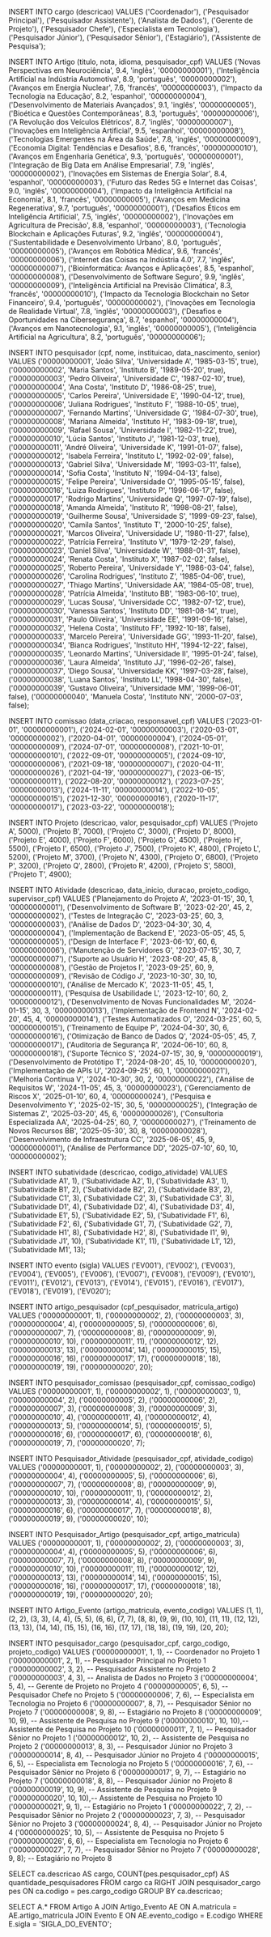 INSERT INTO cargo (descricao)
VALUES
    ('Coordenador'),
    ('Pesquisador Principal'),
    ('Pesquisador Assistente'),
    ('Analista de Dados'),
    ('Gerente de Projeto'),
    ('Pesquisador Chefe'),
    ('Especialista em Tecnologia'),
    ('Pesquisador Júnior'),
    ('Pesquisador Sênior'),
    ('Estagiário'),
    ('Assistente de Pesquisa');
    
INSERT INTO Artigo (titulo, nota, idioma, pesquisador_cpf)
VALUES
    ('Novas Perspectivas em Neurociência', 9.4, 'inglês', '00000000001'),
    ('Inteligência Artificial na Indústria Automotiva', 8.9, 'português', '00000000002'),
    ('Avanços em Energia Nuclear', 7.6, 'francês', '00000000003'),
    ('Impacto da Tecnologia na Educação', 8.2, 'espanhol', '00000000004'),
    ('Desenvolvimento de Materiais Avançados', 9.1, 'inglês', '00000000005'),
    ('Bioética e Questões Contemporâneas', 8.3, 'português', '00000000006'),
    ('A Revolução dos Veículos Elétricos', 8.7, 'inglês', '00000000007'),
    ('Inovações em Inteligência Artificial', 9.5, 'espanhol', '00000000008'),
    ('Tecnologias Emergentes na Área da Saúde', 7.8, 'inglês', '00000000009'),
    ('Economia Digital: Tendências e Desafios', 8.6, 'francês', '00000000010'),
    ('Avanços em Engenharia Genética', 9.3, 'português', '00000000001'),
    ('Integração de Big Data em Análise Empresarial', 7.9, 'inglês', '00000000002'),
    ('Inovações em Sistemas de Energia Solar', 8.4, 'espanhol', '00000000003'),
    ('Futuro das Redes 5G e Internet das Coisas', 9.0, 'inglês', '00000000004'),
    ('Impacto da Inteligência Artificial na Economia', 8.1, 'francês', '00000000005'),
    ('Avanços em Medicina Regenerativa', 9.7, 'português', '00000000001'),
    ('Desafios Éticos em Inteligência Artificial', 7.5, 'inglês', '00000000002'),
    ('Inovações em Agricultura de Precisão', 8.8, 'espanhol', '00000000003'),
    ('Tecnologia Blockchain e Aplicações Futuras', 9.2, 'inglês', '00000000004'),
    ('Sustentabilidade e Desenvolvimento Urbano', 8.0, 'português', '00000000005'),
    ('Avanços em Robótica Médica', 9.6, 'francês', '00000000006'),
    ('Internet das Coisas na Indústria 4.0', 7.7, 'inglês', '00000000007'),
    ('Bioinformática: Avanços e Aplicações', 8.5, 'espanhol', '00000000008'),
    ('Desenvolvimento de Software Seguro', 9.9, 'inglês', '00000000009'),
    ('Inteligência Artificial na Previsão Climática', 8.3, 'francês', '00000000010'),
    ('Impacto da Tecnologia Blockchain no Setor Financeiro', 9.4, 'português', '00000000002'),
    ('Inovações em Tecnologia de Realidade Virtual', 7.8, 'inglês', '00000000003'),
    ('Desafios e Oportunidades na Cibersegurança', 8.7, 'espanhol', '00000000004'),
    ('Avanços em Nanotecnologia', 9.1, 'inglês', '00000000005'),
    ('Inteligência Artificial na Agricultura', 8.2, 'português', '00000000006');



INSERT INTO pesquisador (cpf, nome, instituicao, data_nascimento, senior) 
VALUES 
    ('00000000001', 'João Silva', 'Universidade A', '1985-03-15', true),
    ('00000000002', 'Maria Santos', 'Instituto B', '1989-05-20', true),
    ('00000000003', 'Pedro Oliveira', 'Universidade C', '1987-02-10', true),
    ('00000000004', 'Ana Costa', 'Instituto D', '1986-08-25', true),
    ('00000000005', 'Carlos Pereira', 'Universidade E', '1990-04-12', true),
    ('00000000006', 'Juliana Rodrigues', 'Instituto F', '1988-10-05', true),
    ('00000000007', 'Fernando Martins', 'Universidade G', '1984-07-30', true),
    ('00000000008', 'Mariana Almeida', 'Instituto H', '1983-09-18', true),
    ('00000000009', 'Rafael Sousa', 'Universidade I', '1982-11-22', true),
    ('00000000010', 'Lúcia Santos', 'Instituto J', '1981-12-03', true),
    ('00000000011', 'André Oliveira', 'Universidade K', '1991-01-07', false),
    ('00000000012', 'Isabela Ferreira', 'Instituto L', '1992-02-09', false),
    ('00000000013', 'Gabriel Silva', 'Universidade M', '1993-03-11', false),
    ('00000000014', 'Sofia Costa', 'Instituto N', '1994-04-13', false),
    ('00000000015', 'Felipe Pereira', 'Universidade O', '1995-05-15', false),
    ('00000000016', 'Luiza Rodrigues', 'Instituto P', '1996-06-17', false),
    ('00000000017', 'Rodrigo Martins', 'Universidade Q', '1997-07-19', false),
    ('00000000018', 'Amanda Almeida', 'Instituto R', '1998-08-21', false),
    ('00000000019', 'Guilherme Sousa', 'Universidade S', '1999-09-23', false),
    ('00000000020', 'Camila Santos', 'Instituto T', '2000-10-25', false),
    ('00000000021', 'Marcos Oliveira', 'Universidade U', '1980-11-27', false),
    ('00000000022', 'Patrícia Ferreira', 'Instituto V', '1979-12-29', false),
    ('00000000023', 'Daniel Silva', 'Universidade W', '1988-01-31', false),
    ('00000000024', 'Renata Costa', 'Instituto X', '1987-02-02', false),
    ('00000000025', 'Roberto Pereira', 'Universidade Y', '1986-03-04', false),
    ('00000000026', 'Carolina Rodrigues', 'Instituto Z', '1985-04-06', true),
    ('00000000027', 'Thiago Martins', 'Universidade AA', '1984-05-08', true),
    ('00000000028', 'Patrícia Almeida', 'Instituto BB', '1983-06-10', true),
    ('00000000029', 'Lucas Sousa', 'Universidade CC', '1982-07-12', true),
    ('00000000030', 'Vanessa Santos', 'Instituto DD', '1981-08-14', true),
    ('00000000031', 'Paulo Oliveira', 'Universidade EE', '1991-09-16', false),
    ('00000000032', 'Helena Costa', 'Instituto FF', '1992-10-18', false),
    ('00000000033', 'Marcelo Pereira', 'Universidade GG', '1993-11-20', false),
    ('00000000034', 'Bianca Rodrigues', 'Instituto HH', '1994-12-22', false),
    ('00000000035', 'Leonardo Martins', 'Universidade II', '1995-01-24', false),
    ('00000000036', 'Laura Almeida', 'Instituto JJ', '1996-02-26', false),
    ('00000000037', 'Diego Sousa', 'Universidade KK', '1997-03-28', false),
    ('00000000038', 'Luana Santos', 'Instituto LL', '1998-04-30', false),
    ('00000000039', 'Gustavo Oliveira', 'Universidade MM', '1999-06-01', false),
    ('00000000040', 'Manuela Costa', 'Instituto NN', '2000-07-03', false);


INSERT INTO comissao (data_criacao, responsavel_cpf)
VALUES
    ('2023-01-01', '00000000001'),
    ('2024-02-01', '00000000003'),
    ('2020-03-01', '00000000002'),
    ('2020-04-01', '00000000004'),
    ('2024-05-01', '00000000009'),
    ('2024-07-01', '00000000008'),
    ('2021-10-01', '00000000010'),
    ('2022-09-01', '00000000005'),
    ('2024-09-10', '00000000006'),
    ('2021-09-18', '00000000007'),
    ('2020-04-11', '00000000026'),
    ('2021-04-19', '00000000027'),
    ('2023-06-15', '00000000011'),
    ('2022-08-20', '00000000012'),
    ('2023-07-25', '00000000013'),
    ('2024-11-11', '00000000014'),
    ('2022-10-05', '00000000015'),
    ('2021-12-30', '00000000016'),
    ('2020-11-17', '00000000017'),
    ('2023-03-22', '00000000018');
    

INSERT INTO Projeto (descricao, valor, pesquisador_cpf)
VALUES
    ('Projeto A', 5000),
    ('Projeto B', 7000),
    ('Projeto C', 3000),
    ('Projeto D', 8000),
    ('Projeto E', 4000),
    ('Projeto F', 6000),
    ('Projeto G', 4500),
    ('Projeto H', 5500),
    ('Projeto I', 6500),
    ('Projeto J', 7500),
    ('Projeto K', 4800),
    ('Projeto L', 5200),
    ('Projeto M', 3700),
    ('Projeto N', 4300),
    ('Projeto O', 6800),
    ('Projeto P', 3200),
    ('Projeto Q', 2800),
    ('Projeto R', 4200),
    ('Projeto S', 5800),
    ('Projeto T', 4900);


INSERT INTO Atividade (descricao, data_inicio, duracao, projeto_codigo, supervisor_cpf)
VALUES
    ('Planejamento do Projeto A', '2023-01-15', 30, 1, '00000000001'),
    ('Desenvolvimento de Software B', '2023-02-20', 45, 2, '00000000002'),
    ('Testes de Integração C', '2023-03-25', 60, 3, '00000000003'),
    ('Análise de Dados D', '2023-04-30', 30, 4, '00000000004'),
    ('Implementação de Backend E', '2023-05-05', 45, 5, '00000000005'),
    ('Design de Interface F', '2023-06-10', 60, 6, '00000000006'),
    ('Manutenção de Servidores G', '2023-07-15', 30, 7, '00000000007'),
    ('Suporte ao Usuário H', '2023-08-20', 45, 8, '00000000008'),
    ('Gestão de Projetos I', '2023-09-25', 60, 9, '00000000009'),
    ('Revisão de Código J', '2023-10-30', 30, 10, '00000000010'),
    ('Análise de Mercado K', '2023-11-05', 45, 1, '00000000011'),
    ('Pesquisa de Usabilidade L', '2023-12-10', 60, 2, '00000000012'),
    ('Desenvolvimento de Novas Funcionalidades M', '2024-01-15', 30, 3, '00000000013'),
    ('Implementação de Frontend N', '2024-02-20', 45, 4, '00000000014'),
    ('Testes Automatizados O', '2024-03-25', 60, 5, '00000000015'),
    ('Treinamento de Equipe P', '2024-04-30', 30, 6, '00000000016'),
    ('Otimização de Banco de Dados Q', '2024-05-05', 45, 7, '00000000017'),
    ('Auditoria de Segurança R', '2024-06-10', 60, 8, '00000000018'),
    ('Suporte Técnico S', '2024-07-15', 30, 9, '00000000019'),
    ('Desenvolvimento de Protótipo T', '2024-08-20', 45, 10, '00000000020'),
    ('Implementação de APIs U', '2024-09-25', 60, 1, '00000000021'),
    ('Melhoria Contínua V', '2024-10-30', 30, 2, '00000000022'),
    ('Análise de Requisitos W', '2024-11-05', 45, 3, '00000000023'),
    ('Gerenciamento de Riscos X', '2025-01-10', 60, 4, '00000000024'),
    ('Pesquisa e Desenvolvimento Y', '2025-02-15', 30, 5, '00000000025'),
    ('Integração de Sistemas Z', '2025-03-20', 45, 6, '00000000026'),
    ('Consultoria Especializada AA', '2025-04-25', 60, 7, '00000000027'),
    ('Treinamento de Novos Recursos BB', '2025-05-30', 30, 8, '00000000028'),
    ('Desenvolvimento de Infraestrutura CC', '2025-06-05', 45, 9, '00000000001'),
    ('Análise de Performance DD', '2025-07-10', 60, 10, '00000000002');


INSERT INTO subatividade (descricao, codigo_atividade)
VALUES
    ('Subatividade A1', 1),
    ('Subatividade A2', 1),
    ('Subatividade A3', 1),
    ('Subatividade B1', 2),
    ('Subatividade B2', 2),
    ('Subatividade B3', 2),
    ('Subatividade C1', 3),
    ('Subatividade C2', 3),
    ('Subatividade C3', 3),
    ('Subatividade D1', 4),
    ('Subatividade D2', 4),
    ('Subatividade D3', 4),
    ('Subatividade E1', 5),
    ('Subatividade E2', 5),
    ('Subatividade F1', 6),
    ('Subatividade F2', 6),
    ('Subatividade G1', 7),
    ('Subatividade G2', 7),
    ('Subatividade H1', 8),
    ('Subatividade H2', 8),
    ('Subatividade I1', 9),
    ('Subatividade J1', 10),
    ('Subatividade K1', 11),
    ('Subatividade L1', 12),
    ('Subatividade M1', 13);

INSERT INTO evento (sigla)
VALUES
    ('EV001'),
    ('EV002'),
    ('EV003'),
    ('EV004'),
    ('EV005'),
    ('EV006'),
    ('EV007'),
    ('EV008'),
    ('EV009'),
    ('EV010'),
    ('EV011'),
    ('EV012'),
    ('EV013'),
    ('EV014'),
    ('EV015'),
    ('EV016'),
    ('EV017'),
    ('EV018'),
    ('EV019'),
    ('EV020');
    

INSERT INTO artigo_pesquisador (cpf_pesquisador, matricula_artigo)
VALUES
    ('00000000001', 1),
    ('00000000002', 2),
    ('00000000003', 3),
    ('00000000004', 4),
    ('00000000005', 5),
    ('00000000006', 6),
    ('00000000007', 7),
    ('00000000008', 8),
    ('00000000009', 9),
    ('00000000010', 10),
    ('00000000011', 11),
    ('00000000012', 12),
    ('00000000013', 13),
    ('00000000014', 14),
    ('00000000015', 15),
    ('00000000016', 16),
    ('00000000017', 17),
    ('00000000018', 18),
    ('00000000019', 19),
    ('00000000020', 20);

INSERT INTO pesquisador_comissao (pesquisador_cpf, comissao_codigo)
VALUES
    ('00000000001', 1),
    ('00000000002', 1),
    ('00000000003', 1),
    ('00000000004', 2),
    ('00000000005', 2),
    ('00000000006', 2),
    ('00000000007', 3),
    ('00000000008', 3),
    ('00000000009', 3),
    ('00000000010', 4),
    ('00000000011', 4),
    ('00000000012', 4),
    ('00000000013', 5),
    ('00000000014', 5),
    ('00000000015', 5),
    ('00000000016', 6),
    ('00000000017', 6),
    ('00000000018', 6),
    ('00000000019', 7),
    ('00000000020', 7);


INSERT INTO Pesquisador_Atividade (pesquisador_cpf, atividade_codigo)
VALUES
    ('00000000001', 1),
    ('00000000002', 2),
    ('00000000003', 3),
    ('00000000004', 4),
    ('00000000005', 5),
    ('00000000006', 6),
    ('00000000007', 7),
    ('00000000008', 8),
    ('00000000009', 9),
    ('00000000010', 10),
    ('00000000011', 1),
    ('00000000012', 2),
    ('00000000013', 3),
    ('00000000014', 4),
    ('00000000015', 5),
    ('00000000016', 6),
    ('00000000017', 7),
    ('00000000018', 8),
    ('00000000019', 9),
    ('00000000020', 10);


INSERT INTO Pesquisador_Artigo (pesquisador_cpf, artigo_matricula)
VALUES
    ('00000000001', 1),
    ('00000000002', 2),
    ('00000000003', 3),
    ('00000000004', 4),
    ('00000000005', 5),
    ('00000000006', 6),
    ('00000000007', 7),
    ('00000000008', 8),
    ('00000000009', 9),
    ('00000000010', 10),
    ('00000000011', 11),
    ('00000000012', 12),
    ('00000000013', 13),
    ('00000000014', 14),
    ('00000000015', 15),
    ('00000000016', 16),
    ('00000000017', 17),
    ('00000000018', 18),
    ('00000000019', 19),
    ('00000000020', 20);

INSERT INTO Artigo_Evento (artigo_matricula, evento_codigo)
VALUES
    (1, 1),
    (2, 2),
    (3, 3),
    (4, 4),
    (5, 5),
    (6, 6),
    (7, 7),
    (8, 8),
    (9, 9),
    (10, 10),
    (11, 11),
    (12, 12),
    (13, 13),
    (14, 14),
    (15, 15),
    (16, 16),
    (17, 17),
    (18, 18),
    (19, 19),
    (20, 20);

INSERT INTO pesquisador_cargo (pesquisador_cpf, cargo_codigo, projeto_codigo)
VALUES
    ('00000000001', 1, 1),  -- Coordenador no Projeto 1
    ('00000000001', 2, 1),  -- Pesquisador Principal no Projeto 1
    ('00000000002', 3, 2),  -- Pesquisador Assistente no Projeto 2
    ('00000000003', 4, 3),  -- Analista de Dados no Projeto 3
    ('00000000004', 5, 4),  -- Gerente de Projeto no Projeto 4
    ('00000000005', 6, 5),  -- Pesquisador Chefe no Projeto 5
    ('00000000006', 7, 6),  -- Especialista em Tecnologia no Projeto 6
    ('00000000007', 8, 7),  -- Pesquisador Sênior no Projeto 7
    ('00000000008', 9, 8),  -- Estagiário no Projeto 8
    ('00000000009', 10, 9), -- Assistente de Pesquisa no Projeto 9
    ('00000000010', 10, 10),-- Assistente de Pesquisa no Projeto 10
    ('00000000011', 7, 1),  -- Pesquisador Sênior no Projeto 1
    ('00000000012', 10, 2), -- Assistente de Pesquisa no Projeto 2
    ('00000000013', 8, 3),  -- Pesquisador Júnior no Projeto 3
    ('00000000014', 8, 4),  -- Pesquisador Júnior no Projeto 4
    ('00000000015', 6, 5),  -- Especialista em Tecnologia no Projeto 5
    ('00000000016', 7, 6),  -- Pesquisador Sênior no Projeto 6
    ('00000000017', 9, 7),  -- Estagiário no Projeto 7
    ('00000000018', 8, 8),  -- Pesquisador Júnior no Projeto 8
    ('00000000019', 10, 9), -- Assistente de Pesquisa no Projeto 9
    ('00000000020', 10, 10),-- Assistente de Pesquisa no Projeto 10
    ('00000000021', 9, 1),  -- Estagiário no Projeto 1
    ('00000000022', 7, 2),  -- Pesquisador Sênior no Projeto 2
    ('00000000023', 7, 3),  -- Pesquisador Sênior no Projeto 3
    ('00000000024', 8, 4),  -- Pesquisador Júnior no Projeto 4
    ('00000000025', 10, 5), -- Assistente de Pesquisa no Projeto 5
    ('00000000026', 6, 6),  -- Especialista em Tecnologia no Projeto 6
    ('00000000027', 7, 7),  -- Pesquisador Sênior no Projeto 7
    ('00000000028', 9, 8);  -- Estagiário no Projeto 8
    
SELECT ca.descricao AS cargo,
       COUNT(pes.pesquisador_cpf) AS quantidade_pesquisadores
FROM cargo ca
RIGHT JOIN pesquisador_cargo pes ON ca.codigo = pes.cargo_codigo
GROUP BY ca.descricao;

SELECT A.*
FROM Artigo A
JOIN Artigo_Evento AE ON A.matricula = AE.artigo_matricula
JOIN Evento E ON AE.evento_codigo = E.codigo
WHERE E.sigla = 'SIGLA_DO_EVENTO';
